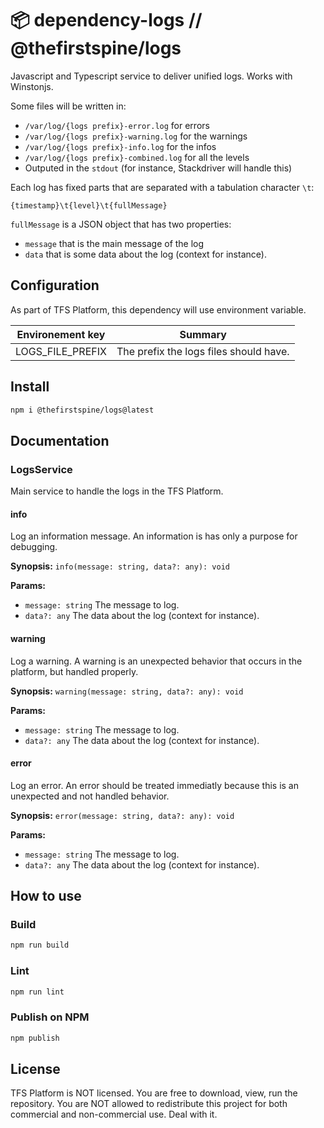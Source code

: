 
# 📦 dependency-logs // @thefirstspine/logs

Javascript and Typescript service to deliver unified logs. Works with Winstonjs.

Some files will be written in:
- `/var/log/{logs prefix}-error.log` for errors
- `/var/log/{logs prefix}-warning.log` for the warnings
- `/var/log/{logs prefix}-info.log` for the infos
- `/var/log/{logs prefix}-combined.log` for all the levels
- Outputed in the `stdout` (for instance, Stackdriver will handle this)

Each log has fixed parts that are separated with a tabulation character `\t`:

```
{timestamp}\t{level}\t{fullMessage}
```

`fullMessage` is a JSON object that has two properties:
- `message` that is the main message of the log
- `data` that is some data about the log (context for instance).

## Configuration

As part of TFS Platform, this dependency will use environment variable.

| Environement key | Summary |
|-|-|
| LOGS_FILE_PREFIX | The prefix the logs files should have. |

## Install

```bash
npm i @thefirstspine/logs@latest
```

## Documentation

### LogsService

Main service to handle the logs in the TFS Platform.

#### info

Log an information message. An information is has only a purpose for debugging.

**Synopsis:** `info(message: string, data?: any): void`

**Params:**

- `message: string` The message to log.
- `data?: any` The data about the log (context for instance).

#### warning

Log a warning. A warning is an unexpected behavior that occurs in the platform, but handled properly.

**Synopsis:** `warning(message: string, data?: any): void`

**Params:**

- `message: string` The message to log.
- `data?: any` The data about the log (context for instance).

#### error

Log an error. An error should be treated immediatly because this is an unexpected and not handled behavior.

**Synopsis:** `error(message: string, data?: any): void`

**Params:**

- `message: string` The message to log.
- `data?: any` The data about the log (context for instance).

## How to use

### Build

```bash
npm run build
```

### Lint

```bash
npm run lint
```

### Publish on NPM

```bash
npm publish
```

## License

TFS Platform is NOT licensed. You are free to download, view, run the repository. You are NOT allowed to redistribute this project for both commercial and non-commercial use. Deal with it.
